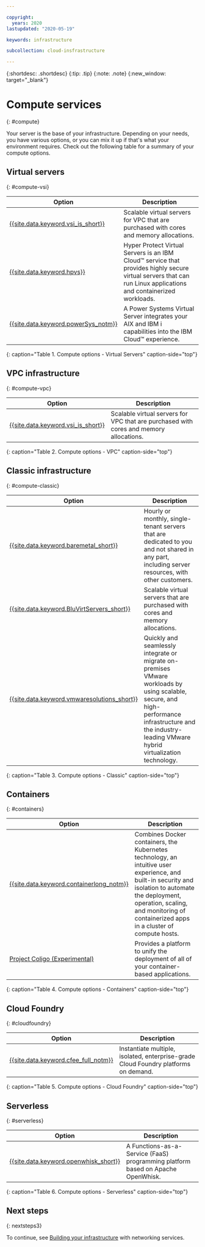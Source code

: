 ```yaml
---

copyright:
  years: 2020
lastupdated: "2020-05-19"

keywords: infrastructure

subcollection: cloud-insfrastructure

---
```


{:shortdesc: .shortdesc}
{:tip: .tip}
{:note: .note}
{:new_window: target="_blank"}

# Compute services
{: #compute}

Your server is the base of your infrastructure. Depending on your needs, you have various options, or you can mix it up if that's what your environment requires. Check out the following table for a summary of your compute options.

## Virtual servers
{: #compute-vsi}

| Option | Description | 
|--------|---------------|
| [{{site.data.keyword.vsi_is_short}}](/docs/vpc?topic=vpc-about-advanced-virtual-servers) | Scalable virtual servers for VPC that are purchased with cores and memory allocations. |
| [{{site.data.keyword.hpvs}}](/docs/hp-virtual-servers?topic=hp-virtual-servers-getting-started) | Hyper Protect Virtual Servers is an IBM Cloud™ service that provides highly secure virtual servers that can run Linux applications and containerized workloads. |
| [{{site.data.keyword.powerSys_notm}}](/docs/power-iaas?topic=power-iaas-getting-started) | A Power Systems Virtual Server integrates your AIX and IBM i capabilities into the IBM Cloud™ experience. |
{: caption="Table 1. Compute options - Virtual Servers" caption-side="top"}

## VPC infrastructure
{: #compute-vpc}

| Option | Description | 
|--------|---------------|
| [{{site.data.keyword.vsi_is_short}}](/docs/vpc?topic=vpc-about-advanced-virtual-servers) | Scalable virtual servers for VPC that are purchased with cores and memory allocations. |
{: caption="Table 2. Compute options - VPC" caption-side="top"}

## Classic infrastructure
{: #compute-classic}

| Option | Description | 
|--------|---------------|
| [{{site.data.keyword.baremetal_short}}](/docs/bare-metal?topic=bare-metal-about-bm#about-bm)  | Hourly or monthly, single-tenant servers that are dedicated to you and not shared in any part, including server resources, with other customers. |
| [{{site.data.keyword.BluVirtServers_short}}](/docs/virtual-servers?topic=virtual-servers-getting-started-tutorial) | Scalable virtual servers that are purchased with cores and memory allocations. |
| [{{site.data.keyword.vmwaresolutions_short}}](/docs/services/vmwaresolutions?topic=vmware-solutions-getting-started#getting-started) | Quickly and seamlessly integrate or migrate on-premises VMware workloads by using scalable, secure, and high-performance infrastructure and the industry-leading VMware hybrid virtualization technology. |
{: caption="Table 3. Compute options - Classic" caption-side="top"}

## Containers
{: #containers}

| Option | Description | 
|--------|---------------|
| [{{site.data.keyword.containerlong_notm}}](/docs/containers?topic=containers-getting-started) | Combines Docker containers, the Kubernetes technology, an intuitive user experience, and built-in security and isolation to automate the deployment, operation, scaling, and monitoring of containerized apps in a cluster of compute hosts. |
| [Project Coligo (Experimental)](/docs/knative?topic=knative-getting-started) | Provides a platform to unify the deployment of all of your container-based applications. | 
{: caption="Table 4. Compute options - Containers" caption-side="top"}

## Cloud Foundry
{: #cloudfoundry}

| Option | Description | 
|--------|---------------|
| [{{site.data.keyword.cfee_full_notm}}](/docs/cloud-foundry-public?topic=cloud-foundry-public-getting-started) | Instantiate multiple, isolated, enterprise-grade Cloud Foundry platforms on demand. |
{: caption="Table 5. Compute options - Cloud Foundry" caption-side="top"}

## Serverless
{: #serverless}

| Option | Description | 
|--------|---------------|
| [{{site.data.keyword.openwhisk_short}}](/docs/openwhisk?topic=cloud-functions-getting-started) | A Functions-as-a-Service (FaaS) programming platform based on Apache OpenWhisk. |
{: caption="Table 6. Compute options - Serverless" caption-side="top"}

## Next steps
{: nextsteps3}

To continue, see [Building your infrastructure](/docs/cloud-infrastructure?topic=cloud-infrastructure-network) with networking services.